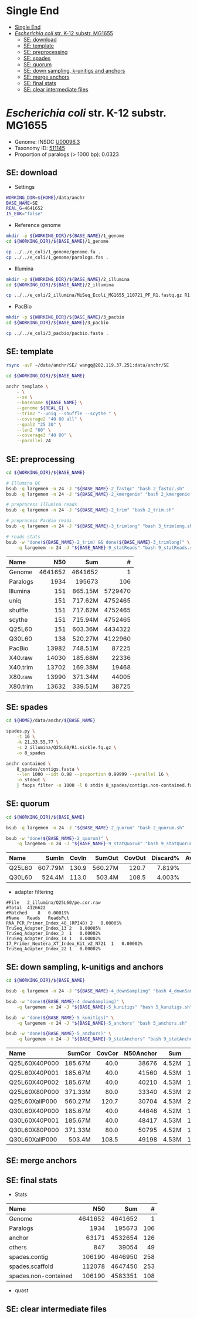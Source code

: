 # Single End

[TOC levels=1-3]: # " "
- [Single End](#single-end)
- [*Escherichia coli* str. K-12 substr. MG1655](#escherichia-coli-str-k-12-substr-mg1655)
    - [SE: download](#se-download)
    - [SE: template](#se-template)
    - [SE: preprocessing](#se-preprocessing)
    - [SE: spades](#se-spades)
    - [SE: quorum](#se-quorum)
    - [SE: down sampling, k-unitigs and anchors](#se-down-sampling-k-unitigs-and-anchors)
    - [SE: merge anchors](#se-merge-anchors)
    - [SE: final stats](#se-final-stats)
    - [SE: clear intermediate files](#se-clear-intermediate-files)


# *Escherichia coli* str. K-12 substr. MG1655

* Genome: INSDC [U00096.3](https://www.ncbi.nlm.nih.gov/nuccore/U00096.3)
* Taxonomy ID: [511145](https://www.ncbi.nlm.nih.gov/Taxonomy/Browser/wwwtax.cgi?id=511145)
* Proportion of paralogs (> 1000 bp): 0.0323

## SE: download

* Settings

```bash
WORKING_DIR=${HOME}/data/anchr
BASE_NAME=SE
REAL_G=4641652
IS_EUK="false"

```

* Reference genome

```bash
mkdir -p ${WORKING_DIR}/${BASE_NAME}/1_genome
cd ${WORKING_DIR}/${BASE_NAME}/1_genome

cp ../../e_coli/1_genome/genome.fa .
cp ../../e_coli/1_genome/paralogs.fas .

```

* Illumina

```bash
mkdir -p ${WORKING_DIR}/${BASE_NAME}/2_illumina
cd ${WORKING_DIR}/${BASE_NAME}/2_illumina

cp ../../e_coli/2_illumina/MiSeq_Ecoli_MG1655_110721_PF_R1.fastq.gz R1.fq.gz

```

* PacBio

```bash
mkdir -p ${WORKING_DIR}/${BASE_NAME}/3_pacbio
cd ${WORKING_DIR}/${BASE_NAME}/3_pacbio

cp ../../e_coli/3_pacbio/pacbio.fasta .

```

## SE: template

```bash
rsync -avP ~/data/anchr/SE/ wangq@202.119.37.251:data/anchr/SE

```

```bash
cd ${WORKING_DIR}/${BASE_NAME}

anchr template \
    . \
    --se \
    --basename ${BASE_NAME} \
    --genome ${REAL_G} \
    --trim2 "--uniq --shuffle --scythe " \
    --coverage2 "40 80 all" \
    --qual2 "25 30" \
    --len2 "60" \
    --coverage3 "40 80" \
    --parallel 24

```

## SE: preprocessing

```bash
cd ${WORKING_DIR}/${BASE_NAME}

# Illumina QC
bsub -q largemem -n 24 -J "${BASE_NAME}-2_fastqc" "bash 2_fastqc.sh"
bsub -q largemem -n 24 -J "${BASE_NAME}-2_kmergenie" "bash 2_kmergenie.sh"

# preprocess Illumina reads
bsub -q largemem -n 24 -J "${BASE_NAME}-2_trim" "bash 2_trim.sh"

# preprocess PacBio reads
bsub -q largemem -n 24 -J "${BASE_NAME}-3_trimlong" "bash 3_trimlong.sh"

# reads stats
bsub -w "done(${BASE_NAME}-2_trim) && done(${BASE_NAME}-3_trimlong)" \
    -q largemem -n 24 -J "${BASE_NAME}-9_statReads" "bash 9_statReads.sh"

```

| Name     |     N50 |     Sum |       # |
|:---------|--------:|--------:|--------:|
| Genome   | 4641652 | 4641652 |       1 |
| Paralogs |    1934 |  195673 |     106 |
| Illumina |     151 | 865.15M | 5729470 |
| uniq     |     151 | 717.62M | 4752465 |
| shuffle  |     151 | 717.62M | 4752465 |
| scythe   |     151 | 715.94M | 4752465 |
| Q25L60   |     151 | 603.36M | 4434322 |
| Q30L60   |     138 | 520.27M | 4122960 |
| PacBio   |   13982 | 748.51M |   87225 |
| X40.raw  |   14030 | 185.68M |   22336 |
| X40.trim |   13702 | 169.38M |   19468 |
| X80.raw  |   13990 | 371.34M |   44005 |
| X80.trim |   13632 | 339.51M |   38725 |

## SE: spades

```bash
cd ${HOME}/data/anchr/${BASE_NAME}

spades.py \
    -t 16 \
    -k 21,33,55,77 \
    -s 2_illumina/Q25L60/R1.sickle.fq.gz \
    -o 8_spades

anchr contained \
    8_spades/contigs.fasta \
    --len 1000 --idt 0.98 --proportion 0.99999 --parallel 16 \
    -o stdout \
    | faops filter -a 1000 -l 0 stdin 8_spades/contigs.non-contained.fasta

```

## SE: quorum

```bash
cd ${WORKING_DIR}/${BASE_NAME}

bsub -q largemem -n 24 -J "${BASE_NAME}-2_quorum" "bash 2_quorum.sh"

bsub -w "done(${BASE_NAME}-2_quorum)" \
    -q largemem -n 24 -J "${BASE_NAME}-9_statQuorum" "bash 9_statQuorum.sh"

```

| Name   |   SumIn | CovIn |  SumOut | CovOut | Discard% | AvgRead | Kmer | RealG |  EstG | Est/Real |   RunTime |
|:-------|--------:|------:|--------:|-------:|---------:|--------:|-----:|------:|------:|---------:|----------:|
| Q25L60 | 607.79M | 130.9 | 560.27M |  120.7 |   7.819% |     138 | "31" | 4.64M | 4.57M |     0.98 | 0:00'49'' |
| Q30L60 |  524.4M | 113.0 |  503.4M |  108.5 |   4.003% |     128 | "31" | 4.64M | 4.56M |     0.98 | 0:01'04'' |

* adapter filtering

```text
#File	2_illumina/Q25L60/pe.cor.raw
#Total	4126622
#Matched	8	0.00019%
#Name	Reads	ReadsPct
RNA_PCR_Primer_Index_48_(RPI48)	2	0.00005%
TruSeq_Adapter_Index_13	2	0.00005%
TruSeq_Adapter_Index_3	1	0.00002%
TruSeq_Adapter_Index_14	1	0.00002%
I7_Primer_Nextera_XT_Index_Kit_v2_N721	1	0.00002%
TruSeq_Adapter_Index_22	1	0.00002%

```

## SE: down sampling, k-unitigs and anchors

```bash
cd ${WORKING_DIR}/${BASE_NAME}

bsub -q largemem -n 24 -J "${BASE_NAME}-4_downSampling" "bash 4_downSampling.sh"

bsub -w "done(${BASE_NAME}-4_downSampling)" \
    -q largemem -n 24 -J "${BASE_NAME}-5_kunitigs" "bash 5_kunitigs.sh"

bsub -w "done(${BASE_NAME}-5_kunitigs)" \
    -q largemem -n 24 -J "${BASE_NAME}-5_anchors" "bash 5_anchors.sh"

bsub -w "done(${BASE_NAME}-5_anchors)" \
    -q largemem -n 24 -J "${BASE_NAME}-9_statAnchors" "bash 9_statAnchors.sh"

```

| Name           |  SumCor | CovCor | N50Anchor |   Sum |   # | N50Others |    Sum |  # | median | MAD | lower | upper |                Kmer | RunTimeKU | RunTimeAN |
|:---------------|--------:|-------:|----------:|------:|----:|----------:|-------:|---:|-------:|----:|------:|------:|--------------------:|----------:|----------:|
| Q25L60X40P000  | 185.67M |   40.0 |     38676 | 4.52M | 199 |       847 | 25.98K | 31 |   39.0 | 1.0 |  12.0 |  63.0 | "31,41,51,61,71,81" | 0:00'00'' | 0:00'57'' |
| Q25L60X40P001  | 185.67M |   40.0 |     41560 | 4.53M | 180 |       861 |  21.7K | 25 |   39.0 | 1.0 |  12.0 |  63.0 | "31,41,51,61,71,81" | 0:00'01'' | 0:00'58'' |
| Q25L60X40P002  | 185.67M |   40.0 |     40210 | 4.53M | 186 |       787 | 19.86K | 26 |   39.0 | 1.0 |  12.0 |  63.0 | "31,41,51,61,71,81" | 0:00'00'' | 0:00'57'' |
| Q25L60X80P000  | 371.33M |   80.0 |     33340 | 4.53M | 235 |       869 | 23.38K | 27 |   79.0 | 2.0 |  24.3 | 127.5 | "31,41,51,61,71,81" | 0:00'01'' | 0:00'55'' |
| Q25L60XallP000 | 560.27M |  120.7 |     30704 | 4.53M | 259 |       848 | 24.05K | 29 |  119.0 | 4.0 |  35.7 | 196.5 | "31,41,51,61,71,81" | 0:01'57'' | 0:00'57'' |
| Q30L60X40P000  | 185.67M |   40.0 |     44646 | 4.52M | 177 |       963 | 34.91K | 36 |   39.0 | 2.0 |  11.0 |  67.5 | "31,41,51,61,71,81" | 0:00'00'' | 0:01'00'' |
| Q30L60X40P001  | 185.67M |   40.0 |     48417 | 4.53M | 169 |       844 | 31.33K | 38 |   39.0 | 2.0 |  11.0 |  67.5 | "31,41,51,61,71,81" | 0:00'01'' | 0:01'01'' |
| Q30L60X80P000  | 371.33M |   80.0 |     50795 | 4.52M | 157 |      1138 | 34.48K | 32 |   79.0 | 3.0 |  23.3 | 132.0 | "31,41,51,61,71,81" | 0:00'01'' | 0:01'03'' |
| Q30L60XallP000 |  503.4M |  108.5 |     49198 | 4.53M | 158 |      1054 | 31.67K | 27 |  107.0 | 3.0 |  32.7 | 174.0 | "31,41,51,61,71,81" | 0:01'43'' | 0:01'06'' |

## SE: merge anchors

## SE: final stats

* Stats

| Name                 |     N50 |     Sum |   # |
|:---------------------|--------:|--------:|----:|
| Genome               | 4641652 | 4641652 |   1 |
| Paralogs             |    1934 |  195673 | 106 |
| anchor               |   63171 | 4532654 | 126 |
| others               |     847 |   39054 |  49 |
| spades.contig        |  106190 | 4646950 | 258 |
| spades.scaffold      |  112078 | 4647450 | 253 |
| spades.non-contained |  106190 | 4583351 | 108 |

* quast

## SE: clear intermediate files


